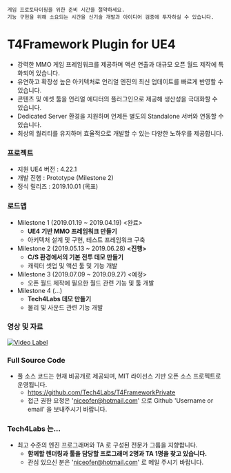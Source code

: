 ``` 
게임 프로토타이핑을 위한 준비 시간을 절약하세요.
기능 구현을 위해 소요되는 시간을 신기술 개발과 아이디어 검증에 투자하실 수 있습니다. 
```

# T4Framework Plugin for UE4

- 강력한 MMO 게임 프레임워크를 제공하며 액션 연출과 대규모 오픈 월드 제작에 특화되어 있습니다.
- 유연하고 확장성 높은 아키텍처로 언리얼 엔진의 최신 업데이트를 빠르게 반영할 수 있습니다.
- 콘텐츠 및 에셋 툴을 언리얼 에디터의 플러그인으로 제공해 생산성을 극대화할 수 있습니다.
- Dedicated Server 환경을 지원하며 언제든 별도의 Standalone 서버와 연동할 수 있습니다.
- 최상의 퀄리티를 유지하며 효율적으로 개발할 수 있는 다양한 노하우를 제공합니다.

### 프로젝트

- 지원 UE4 버전 : 4.22.1
- 개발 진행 : Prototype (Milestone 2)
- 정식 릴리즈 : 2019.10.01 (목표)

### 로드맵

- Milestone 1 (2019.01.19 ~ 2019.04.19) <완료>
  - **UE4 기반 MMO 프레임워크 만들기**
  - 아키텍처 설계 및 구현, 테스트 프레임워크 구축
- Milestone 2 (2019.05.13 ~ 2019.06.28) **<진행>**
  - **C/S 환경에서의 기본 전투 데모 만들기**
  - 캐릭터 셋업 및 액션 툴 및 기능 개발
- Milestone 3 (2019.07.09 ~ 2019.09.27) <예정>
  - 오픈 월드 제작에 필요한 월드 관련 기능 및 툴 개발
- Milestone 4 (...)
  - **Tech4Labs 데모 만들기**
  - 물리 및 사운드 관련 기능 개발

### 영상 및 자료

[![Video Label](http://img.youtube.com/vi/kq6mi8CEYi0/0.jpg)](https://youtu.be/kq6mi8CEYi0?t=0s)

### Full Source Code

- 풀 소스 코드는 현재 비공개로 제공되며, MIT 라이선스 기반 오픈 소스 프로젝트로 운영됩니다.
  - https://github.com/Tech4Labs/T4FrameworkPrivate
  - 접근 권한 요청은 'niceofer@hotmail.com' 으로 Github 'Username or email' 을 보내주시기 바랍니다.

### Tech4Labs 는...

- 최고 수준의 엔진 프로그래머와 TA 로 구성된 전문가 그룹을 지향합니다.
  - **함께할 렌더링과 툴을 담당할 프로그래머 2명과 TA 1명을 찾고 있습니다.**
  - 관심 있으신 분은 'niceofer@hotmail.com' 로 메일 주시기 바랍니다.
